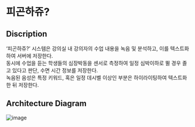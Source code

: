 # 피곤하쥬?

## Discription

‘피곤하쥬?’ 시스템은 강의실 내 강의자의 수업 내용을 녹음 및 분석하고, 이를 텍스트화하여 서버에 저장한다. <br>
동시에 수업을 듣는 학생들의 심장박동을 센서로 측정하여 일정 심박이하로 뛸 경우 졸고 있다고 판단, 수면 시간 정보를 저장한다. <br> 
녹음된 음성은 특정 키워드, 혹은 일정 데시벨 이상인 부분은 하이라이팅하여 텍스트화 한 뒤 저장한다. <br>

## Architecture Diagram

![image](/uploads/f827e6fb54f209bcc25c16cb91394d93/image.png)
